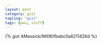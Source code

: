 ```yaml
---
layout: post
category: gist
tagling: "gist"
tags: {ewu, stuff}
---
```


{% gist AMassick/96f80fbabc0a6211426d %}

